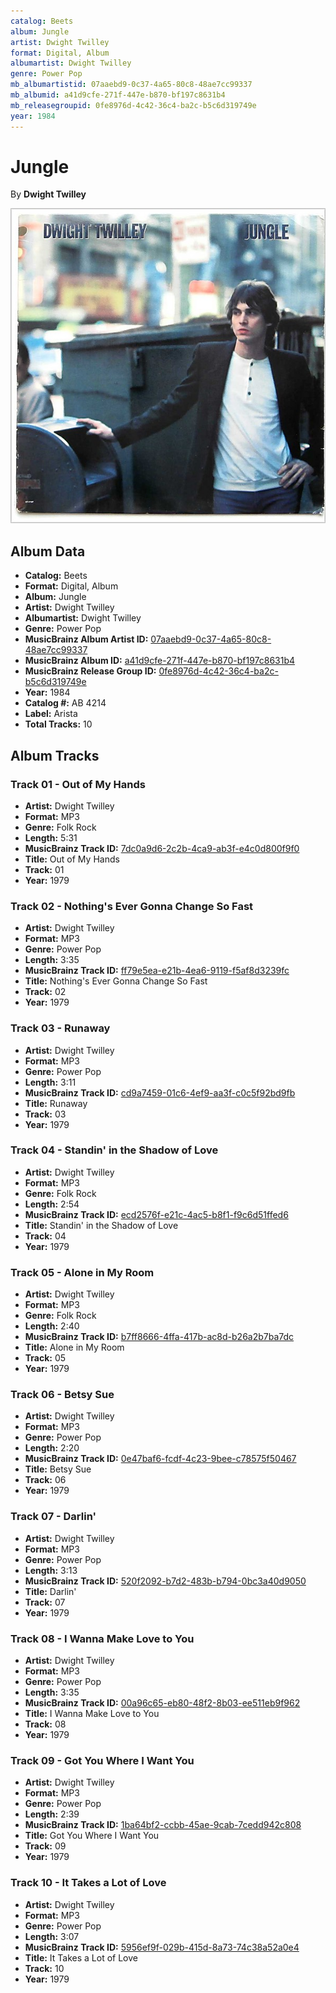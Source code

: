 ```yaml
---
catalog: Beets
album: Jungle
artist: Dwight Twilley
format: Digital, Album
albumartist: Dwight Twilley
genre: Power Pop
mb_albumartistid: 07aaebd9-0c37-4a65-80c8-48ae7cc99337
mb_albumid: a41d9cfe-271f-447e-b870-bf197c8631b4
mb_releasegroupid: 0fe8976d-4c42-36c4-ba2c-b5c6d319749e
year: 1984
---
```


# Jungle

By **Dwight Twilley**

![](../../assets/beetscovers/Dwight_Twilley-Jungle.jpg)

## Album Data

- **Catalog:** Beets
- **Format:** Digital, Album
- **Album:** Jungle
- **Artist:** Dwight Twilley
- **Albumartist:** Dwight Twilley
- **Genre:** Power Pop
- **MusicBrainz Album Artist ID:** [07aaebd9-0c37-4a65-80c8-48ae7cc99337](https://musicbrainz.org/artist/07aaebd9-0c37-4a65-80c8-48ae7cc99337)
- **MusicBrainz Album ID:** [a41d9cfe-271f-447e-b870-bf197c8631b4](https://musicbrainz.org/release/a41d9cfe-271f-447e-b870-bf197c8631b4)
- **MusicBrainz Release Group ID:** [0fe8976d-4c42-36c4-ba2c-b5c6d319749e](https://musicbrainz.org/release-group/0fe8976d-4c42-36c4-ba2c-b5c6d319749e)
- **Year:** 1984
- **Catalog #:** AB 4214
- **Label:** Arista
- **Total Tracks:** 10

## Album Tracks

### Track 01 - Out of My Hands

- **Artist:** Dwight Twilley
- **Format:** MP3
- **Genre:** Folk Rock
- **Length:** 5:31
- **MusicBrainz Track ID:** [7dc0a9d6-2c2b-4ca9-ab3f-e4c0d800f9f0](https://musicbrainz.org/recording/7dc0a9d6-2c2b-4ca9-ab3f-e4c0d800f9f0)
- **Title:** Out of My Hands
- **Track:** 01
- **Year:** 1979

### Track 02 - Nothing's Ever Gonna Change So Fast

- **Artist:** Dwight Twilley
- **Format:** MP3
- **Genre:** Power Pop
- **Length:** 3:35
- **MusicBrainz Track ID:** [ff79e5ea-e21b-4ea6-9119-f5af8d3239fc](https://musicbrainz.org/recording/ff79e5ea-e21b-4ea6-9119-f5af8d3239fc)
- **Title:** Nothing's Ever Gonna Change So Fast
- **Track:** 02
- **Year:** 1979

### Track 03 - Runaway

- **Artist:** Dwight Twilley
- **Format:** MP3
- **Genre:** Power Pop
- **Length:** 3:11
- **MusicBrainz Track ID:** [cd9a7459-01c6-4ef9-aa3f-c0c5f92bd9fb](https://musicbrainz.org/recording/cd9a7459-01c6-4ef9-aa3f-c0c5f92bd9fb)
- **Title:** Runaway
- **Track:** 03
- **Year:** 1979

### Track 04 - Standin' in the Shadow of Love

- **Artist:** Dwight Twilley
- **Format:** MP3
- **Genre:** Folk Rock
- **Length:** 2:54
- **MusicBrainz Track ID:** [ecd2576f-e21c-4ac5-b8f1-f9c6d51ffed6](https://musicbrainz.org/recording/ecd2576f-e21c-4ac5-b8f1-f9c6d51ffed6)
- **Title:** Standin' in the Shadow of Love
- **Track:** 04
- **Year:** 1979

### Track 05 - Alone in My Room

- **Artist:** Dwight Twilley
- **Format:** MP3
- **Genre:** Folk Rock
- **Length:** 2:40
- **MusicBrainz Track ID:** [b7ff8666-4ffa-417b-ac8d-b26a2b7ba7dc](https://musicbrainz.org/recording/b7ff8666-4ffa-417b-ac8d-b26a2b7ba7dc)
- **Title:** Alone in My Room
- **Track:** 05
- **Year:** 1979

### Track 06 - Betsy Sue

- **Artist:** Dwight Twilley
- **Format:** MP3
- **Genre:** Power Pop
- **Length:** 2:20
- **MusicBrainz Track ID:** [0e47baf6-fcdf-4c23-9bee-c78575f50467](https://musicbrainz.org/recording/0e47baf6-fcdf-4c23-9bee-c78575f50467)
- **Title:** Betsy Sue
- **Track:** 06
- **Year:** 1979

### Track 07 - Darlin'

- **Artist:** Dwight Twilley
- **Format:** MP3
- **Genre:** Power Pop
- **Length:** 3:13
- **MusicBrainz Track ID:** [520f2092-b7d2-483b-b794-0bc3a40d9050](https://musicbrainz.org/recording/520f2092-b7d2-483b-b794-0bc3a40d9050)
- **Title:** Darlin'
- **Track:** 07
- **Year:** 1979

### Track 08 - I Wanna Make Love to You

- **Artist:** Dwight Twilley
- **Format:** MP3
- **Genre:** Power Pop
- **Length:** 3:35
- **MusicBrainz Track ID:** [00a96c65-eb80-48f2-8b03-ee511eb9f962](https://musicbrainz.org/recording/00a96c65-eb80-48f2-8b03-ee511eb9f962)
- **Title:** I Wanna Make Love to You
- **Track:** 08
- **Year:** 1979

### Track 09 - Got You Where I Want You

- **Artist:** Dwight Twilley
- **Format:** MP3
- **Genre:** Power Pop
- **Length:** 2:39
- **MusicBrainz Track ID:** [1ba64bf2-ccbb-45ae-9cab-7cedd942c808](https://musicbrainz.org/recording/1ba64bf2-ccbb-45ae-9cab-7cedd942c808)
- **Title:** Got You Where I Want You
- **Track:** 09
- **Year:** 1979

### Track 10 - It Takes a Lot of Love

- **Artist:** Dwight Twilley
- **Format:** MP3
- **Genre:** Power Pop
- **Length:** 3:07
- **MusicBrainz Track ID:** [5956ef9f-029b-415d-8a73-74c38a52a0e4](https://musicbrainz.org/recording/5956ef9f-029b-415d-8a73-74c38a52a0e4)
- **Title:** It Takes a Lot of Love
- **Track:** 10
- **Year:** 1979

